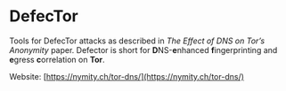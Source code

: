 # DefecTor
Tools for DefecTor attacks as described in
_The Effect of DNS on Tor’s Anonymity_ paper.
Defector is short for **D**NS-**e**nhanced **f**ingerprinting and **e**gress
**c**orrelation on **Tor**.

Website: [https://nymity.ch/tor-dns/](https://nymity.ch/tor-dns/)
